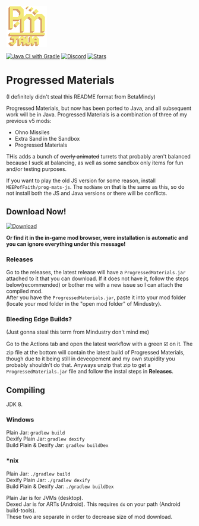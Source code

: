 ![Logo](assets/icon.png)

[![Java CI with Gradle](https://github.com/MEEPofFaith/prog-mats-java/workflows/Java%20CI%20with%20Gradle/badge.svg)](https://github.com/MEEPofFaith/prog-mats-java/actions) [![Discord](https://img.shields.io/discord/704355237246402721.svg?logo=discord&logoColor=white&logoWidth=20&labelColor=7289DA&label=Discord)](https://discord.gg/RCCVQFW) [![Stars](https://img.shields.io/github/stars/MEEPofFaith/prog-mats-java?label=Star%20the%20mod%20here%21&style=social)]()

# Progressed Materials
(I definitely didn't steal this README format from BetaMindy)

Progressed Materials, but now has been ported to Java, and all subsequent work will be in Java. Progressed Materials is a combination of three of my previous v5 mods:
- Ohno Missiles
- Extra Sand in the Sandbox
- Progressed Materials

THis adds a bunch of ~~overly animated~~ turrets that probably aren't balanced because I suck at balancing, as well as some sandbox only items for fun and/or testing purposes.

If you want to play the old JS version for some reason, install `MEEPofFaith/prog-mats-js`. The `modName` on that is the same as this, so do not install both the JS and Java versions or there will be conflicts.

## Download Now!   
[![Download](https://img.shields.io/github/v/release/MEEPofFaith/prog-mats-java?color=gold&include_prereleases&label=DOWNLOAD%20LATEST%20RELEASE&logo=github&logoColor=FCC21B&style=for-the-badge)](https://github.com/MEEPofFaith/prog-mats-java/releases)

__Or find it in the in-game mod browser, were installation is automatic and you can ignore everything under this message!__

### Releases   
Go to the releases, the latest release will have a `ProgressedMaterials.jar` attached to it that you can download. If it does not have it, follow the steps below(recommended) or bother me with a new issue so I can attach the compiled mod.   
After you have the `ProgressedMaterials.jar`, paste it into your mod folder (locate your mod folder in the "open mod folder" of Mindustry).

### Bleeding Edge Builds?
(Just gonna steal this term from Mindustry don't mind me)

Go to the Actions tab and open the latest workflow with a green ☑️ on it. The zip file at the bottom will contain the latest build of Progressed Materials, though due to it being still in deveopement and my own stupidity you probably shouldn't do that. Anyways unzip that zip to get a `ProgressedMaterials.jar` file and follow the instal steps in **Releases**.

## Compiling
JDK 8.

### Windows
Plain Jar: `gradlew build`\
Dexify Plain Jar: `gradlew dexify`\
Build Plain & Dexify Jar: `gradlew buildDex`

### *nix
Plain Jar: `./gradlew build`\
Dexify Plain Jar: `./gradlew dexify`\
Build Plain & Dexify Jar: `./gradlew buildDex`

Plain Jar is for JVMs (desktop).\
Dexed Jar is for ARTs (Android). This requires `dx` on your path (Android build-tools).\
These two are separate in order to decrease size of mod download.
